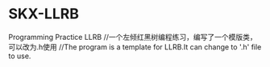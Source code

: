 # SKX-LLRB
Programming Practice LLRB
//一个左倾红黑树编程练习，编写了一个模版类，可以改为.h使用
//The program is a template for LLRB.It can change to '.h' file to use.
